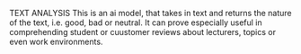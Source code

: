 TEXT ANALYSIS
This is an ai model, that takes in text and returns the nature of the text, i.e. good, bad or neutral.
It can prove especially useful in comprehending student or cuustomer reviews about lecturers, topics or even work environments.
